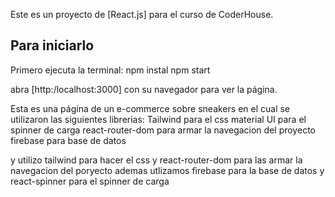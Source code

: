 Este es un proyecto de [React.js] para el curso de CoderHouse.

## Para iniciarlo

Primero ejecuta la terminal:
npm instal
npm start

abra [http:/localhost:3000] con su navegador para ver la página.

Esta es una página de un e-commerce sobre sneakers en el cual se utilizaron las siguientes librerias:
Tailwind para el css
material UI para el spinner de carga 
react-router-dom para armar la navegacion del proyecto
firebase para base de datos 

 y utilizo tailwind para hacer el css y react-router-dom para las armar la navegacion del poryecto ademas utlizamos firebase para la base de datos y react-spinner para el spinner de carga
